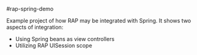 #rap-spring-demo

Example project of how RAP may be integrated with Spring.
It shows two aspects of integration:
- Using Spring beans as view controllers
- Utilizing RAP UISession scope
